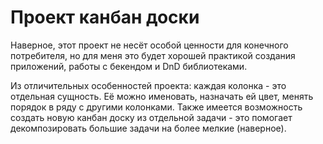 # Проект канбан доски

Наверное, этот проект не несёт особой ценности для конечного потребителя, но для меня это будет хорошей практикой создания приложений, работы с бекендом и DnD библиотеками.

Из отличительных особенностей проекта: каждая колонка - это отдельная сущность. Её можно именовать, назначать ей цвет, менять порядок в ряду с другими колонками. Также имеется возможность создать новую канбан доску из отдельной задачи - это помогает декомпозировать большие задачи на более мелкие (наверное).
